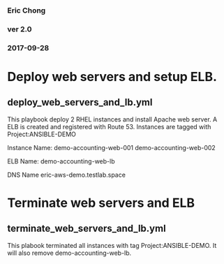 ### Eric Chong 
### ver 2.0
### 2017-09-28


# Deploy web servers and setup ELB.

## deploy_web_servers_and_lb.yml
This playbook deploy 2 RHEL instances and install Apache web server.  A ELB is created and registered with Route 53.
Instances are tagged with Project:ANSIBLE-DEMO

Instance Name:
demo-accounting-web-001
demo-accounting-web-002

ELB Name:
demo-accounting-web-lb

DNS Name
eric-aws-demo.testlab.space


# Terminate web servers and ELB
## terminate_web_servers_and_lb.yml
This plabook terminated all instances with tag Project:ANSIBLE-DEMO.  It will also remove demo-accounting-web-lb.


